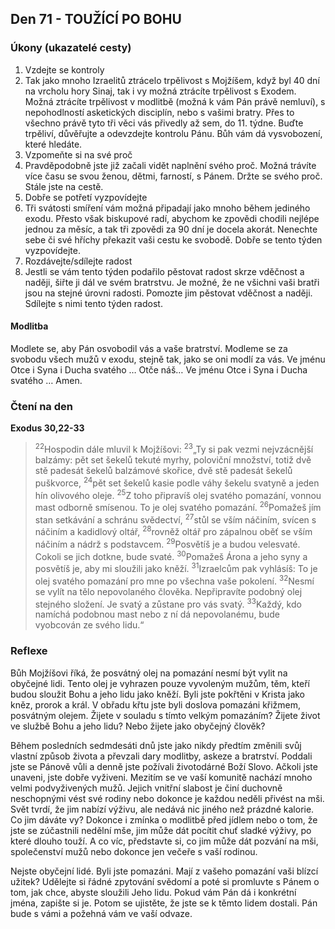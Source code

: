 ## Den 71 - TOUŽÍCÍ PO BOHU

### Úkony (ukazatelé cesty)

1. Vzdejte se kontroly
1. Tak jako mnoho Izraelitů ztrácelo trpělivost s Mojžíšem, když byl 40 dní na vrcholu hory Sinaj, tak i vy možná ztrácíte trpělivost s Exodem. Možná ztrácíte trpělivost v modlitbě (možná k vám Pán právě nemluví), s nepohodlností asketických disciplín, nebo s vašimi bratry. Přes to všechno právě tyto tři věci vás přivedly až sem, do 11. týdne. Buďte trpěliví, důvěřujte a odevzdejte kontrolu Pánu. Bůh vám dá vysvobození, které hledáte.
1. Vzpomeňte si na své proč
1. Pravděpodobně jste již začali vidět naplnění svého proč. Možná trávíte více času se svou ženou, dětmi, farností, s Pánem. Držte se svého proč. Stále jste na cestě.
1. Dobře se potřetí vyzpovídejte
1. Tři svátosti smíření vám možná připadají jako mnoho během jediného exodu. Přesto však biskupové radí, abychom ke zpovědi chodili nejlépe jednou za měsíc, a tak tři zpovědi za 90 dní je docela akorát. Nenechte sebe či své hříchy překazit vaši cestu ke svobodě. Dobře se tento týden vyzpovídejte.
1. Rozdávejte/sdílejte radost
1. Jestli se vám tento týden podařilo pěstovat radost skrze vděčnost a naději, šiřte ji dál ve svém bratrstvu. Je možné, že ne všichni vaši bratři jsou na stejné úrovni radosti. Pomozte jim pěstovat vděčnost a naději. Sdílejte s nimi tento týden radost.

#### Modlitba

Modlete se, aby Pán osvobodil vás a vaše bratrství.
Modleme se za svobodu všech mužů v exodu, stejně tak, jako se oni modlí za vás.
Ve jménu Otce i Syna i Ducha svatého … Otče náš… Ve jménu Otce i Syna i Ducha svatého … Amen.

### Čtení na den

**Exodus 30,22-33**

> <sup>22</sup>Hospodin dále mluvil k Mojžíšovi:
> <sup>23</sup>„Ty si pak vezmi nejvzácnější balzámy: pět set šekelů tekuté myrhy, poloviční množství, totiž dvě stě padesát šekelů balzámové skořice, dvě stě padesát šekelů puškvorce,
> <sup>24</sup>pět set šekelů kasie podle váhy šekelu svatyně a jeden hín olivového oleje.
> <sup>25</sup>Z toho připravíš olej svatého pomazání, vonnou mast odborně smísenou. To je olej svatého pomazání.
> <sup>26</sup>Pomažeš jím stan setkávání a schránu svědectví,
> <sup>27</sup>stůl se vším náčiním, svícen s náčiním a kadidlový oltář,
> <sup>28</sup>rovněž oltář pro zápalnou oběť se vším náčiním a nádrž s podstavcem.
> <sup>29</sup>Posvětíš je a budou velesvaté. Cokoli se jich dotkne, bude svaté.
> <sup>30</sup>Pomažeš Árona a jeho syny a posvětíš je, aby mi sloužili jako kněží.
> <sup>31</sup>Izraelcům pak vyhlásíš: To je olej svatého pomazání pro mne po všechna vaše pokolení.
> <sup>32</sup>Nesmí se vylít na tělo nepovolaného člověka. Nepřipravíte podobný olej stejného složení. Je svatý a zůstane pro vás svatý.
> <sup>33</sup>Každý, kdo namíchá podobnou mast nebo z ní dá nepovolanému, bude vyobcován ze svého lidu.“

### Reflexe

Bůh Mojžíšovi říká, že posvátný olej na pomazání nesmí být vylit na obyčejné lidi. Tento olej je vyhrazen pouze
vyvoleným mužům, těm, kteří budou sloužit Bohu a jeho lidu jako kněží. Byli jste pokřtěni v Krista jako kněz, prorok a
král. V obřadu křtu jste byli doslova pomazáni křižmem, posvátným olejem. Žijete v souladu s tímto velkým
pomazáním? Žijete život ve službě Bohu a jeho lidu? Nebo žijete jako obyčejný člověk?

Během posledních sedmdesáti dnů jste jako nikdy předtím změnili svůj vlastní způsob života a převzali dary modlitby,
askeze a bratrství. Poddali jste se Pánově vůli a denně jste požívali životodárné Boží Slovo. Ačkoli jste unaveni, jste
dobře vyživeni. Mezitím se ve vaší komunitě nachází mnoho velmi podvyživených mužů. Jejich vnitřní slabost je činí
duchovně neschopnými vést své rodiny nebo dokonce je každou neděli přivést na mši. Svět tvrdí, že jim nabízí výživu,
ale nedává nic jiného než prázdné kalorie. Co jim dáváte vy? Dokonce i zmínka o modlitbě před jídlem nebo o tom, že
jste se zúčastnili nedělní mše, jim může dát pocítit chuť sladké výživy, po které dlouho touží. A co víc, představte si,
co jim může dát pozvání na mši, společenství mužů nebo dokonce jen večeře s vaší rodinou.

Nejste obyčejní lidé. Byli jste pomazáni. Mají z vašeho pomazání vaši blízcí užitek? Udělejte si řádné zpytování
svědomí a poté si promluvte s Pánem o tom, jak chce, abyste sloužili Jeho lidu. Pokud vám Pán dá i konkrétní jména,
zapište si je. Potom se ujistěte, že jste se k těmto lidem dostali. Pán bude s vámi a požehná vám ve vaší odvaze.
